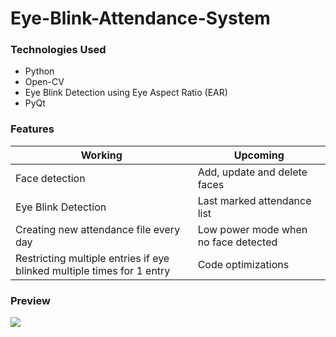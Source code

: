# **Eye-Blink-Attendance-System**

### Technologies Used
* Python
* Open-CV
* Eye Blink Detection using Eye Aspect Ratio (EAR)
* PyQt

### Features
Working     |     Upcoming
----------- | -------------
Face detection | Add, update and delete faces
Eye Blink Detection | Last marked attendance list
Creating new attendance file every day | Low power mode when no face detected
Restricting multiple entries if eye blinked multiple times for 1 entry | Code optimizations

### Preview
![](https://user-images.githubusercontent.com/31106802/106378871-0b5d2a80-63ce-11eb-9d2f-4d8357bd6dab.gif)

